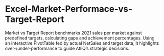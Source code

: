 # Excel-Market-Performace-vs-Target-Report
Market vs Target Report benchmarks 2021 sales per market against predefined targets, calculating gaps and achievement percentages. Using an interactive PivotTable fed by actual NetSales and target data, it highlights over-/under-performance to guide AtliQ’s strategic decisions.
